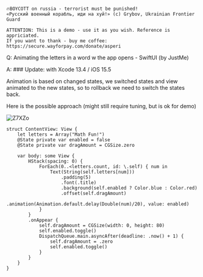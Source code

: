 ```
🔥BOYCOTT on russia - terrorist must be punished!
«Русский военный корабль, иди на хуй!» (c) Grybov, Ukrainian Frontier Guard

ATTENTION: This is a demo - use it as you wish. Reference is appriciated.
If you want to thank - buy me coffee: https://secure.wayforpay.com/donate/asperi
```

Q: Animating the letters in a word w the app opens - SwiftUI (by JustMe)

A: ### Update: with Xcode 13.4 / iOS 15.5

Animation is based on changed states, we switched states and view animated to the new states, so to rollback we need to switch the states back.

Here is the possible approach (might still require tuning, but is ok for demo)

![Z7XZo](https://user-images.githubusercontent.com/62171579/180373770-be3510f1-239e-4f5e-82d2-c6efdd3d35d0.gif)

```
struct ContentView: View {
	let letters = Array("Math Fun!")
	@State private var enabled = false
	@State private var dragAmount = CGSize.zero

	var body: some View {
		HStack(spacing: 0) {
			ForEach(0..<letters.count, id: \.self) { num in
				Text(String(self.letters[num]))
					.padding(5)
					.font(.title)
					.background(self.enabled ? Color.blue : Color.red)
					.offset(self.dragAmount)
					.animation(Animation.default.delay(Double(num)/20), value: enabled)
			}
		}
		.onAppear {
			self.dragAmount = CGSize(width: 0, height: 80)
			self.enabled.toggle()
			DispatchQueue.main.asyncAfter(deadline: .now() + 1) {
				self.dragAmount = .zero
				self.enabled.toggle()
			}
		}
	}
}
```
